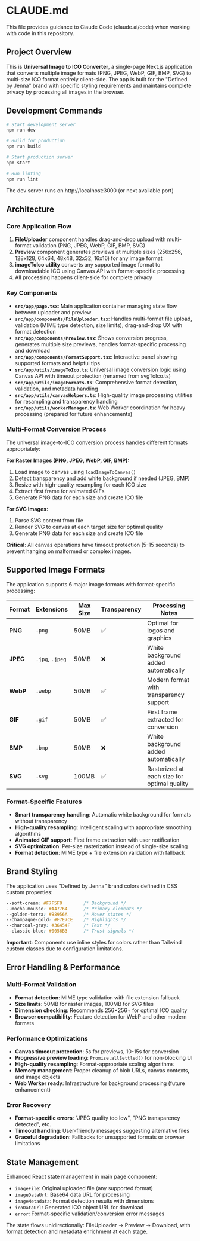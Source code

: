 # CLAUDE.md

This file provides guidance to Claude Code (claude.ai/code) when working with code in this repository.

## Project Overview

This is **Universal Image to ICO Converter**, a single-page Next.js application that converts multiple image formats (PNG, JPEG, WebP, GIF, BMP, SVG) to multi-size ICO format entirely client-side. The app is built for the "Defined by Jenna" brand with specific styling requirements and maintains complete privacy by processing all images in the browser.

## Development Commands

```bash
# Start development server
npm run dev

# Build for production
npm run build

# Start production server
npm start

# Run linting
npm run lint
```

The dev server runs on http://localhost:3000 (or next available port)

## Architecture

### Core Application Flow
1. **FileUploader** component handles drag-and-drop upload with multi-format validation (PNG, JPEG, WebP, GIF, BMP, SVG)
2. **Preview** component generates previews at multiple sizes (256x256, 128x128, 64x64, 48x48, 32x32, 16x16) for any image format
3. **imageToIco utility** converts any supported image format to downloadable ICO using Canvas API with format-specific processing
4. All processing happens client-side for complete privacy

### Key Components

- **`src/app/page.tsx`**: Main application container managing state flow between uploader and preview
- **`src/app/components/FileUploader.tsx`**: Handles multi-format file upload, validation (MIME type detection, size limits), drag-and-drop UX with format detection
- **`src/app/components/Preview.tsx`**: Shows conversion progress, generates multiple size previews, handles format-specific processing and download
- **`src/app/components/FormatSupport.tsx`**: Interactive panel showing supported formats and helpful tips
- **`src/app/utils/imageToIco.ts`**: Universal image conversion logic using Canvas API with timeout protection (renamed from svgToIco.ts)
- **`src/app/utils/imageFormats.ts`**: Comprehensive format detection, validation, and metadata handling
- **`src/app/utils/canvasHelpers.ts`**: High-quality image processing utilities for resampling and transparency handling
- **`src/app/utils/workerManager.ts`**: Web Worker coordination for heavy processing (prepared for future enhancements)

### Multi-Format Conversion Process

The universal image-to-ICO conversion process handles different formats appropriately:

**For Raster Images (PNG, JPEG, WebP, GIF, BMP):**
1. Load image to canvas using `loadImageToCanvas()`
2. Detect transparency and add white background if needed (JPEG, BMP)
3. Resize with high-quality resampling for each ICO size
4. Extract first frame for animated GIFs
5. Generate PNG data for each size and create ICO file

**For SVG Images:**
1. Parse SVG content from file
2. Render SVG to canvas at each target size for optimal quality
3. Generate PNG data for each size and create ICO file

**Critical**: All canvas operations have timeout protection (5-15 seconds) to prevent hanging on malformed or complex images.

## Supported Image Formats

The application supports 6 major image formats with format-specific processing:

| Format | Extensions | Max Size | Transparency | Processing Notes |
|--------|------------|----------|--------------|------------------|
| **PNG** | `.png` | 50MB | ✅ | Optimal for logos and graphics |
| **JPEG** | `.jpg`, `.jpeg` | 50MB | ❌ | White background added automatically |
| **WebP** | `.webp` | 50MB | ✅ | Modern format with transparency support |
| **GIF** | `.gif` | 50MB | ✅ | First frame extracted for conversion |
| **BMP** | `.bmp` | 50MB | ❌ | White background added automatically |
| **SVG** | `.svg` | 100MB | ✅ | Rasterized at each size for optimal quality |

### Format-Specific Features
- **Smart transparency handling**: Automatic white background for formats without transparency
- **High-quality resampling**: Intelligent scaling with appropriate smoothing algorithms
- **Animated GIF support**: First frame extraction with user notification
- **SVG optimization**: Per-size rasterization instead of single-size scaling
- **Format detection**: MIME type + file extension validation with fallback

## Brand Styling

The application uses "Defined by Jenna" brand colors defined in CSS custom properties:

```css
--soft-cream: #F7F5F0        /* Background */
--mocha-mousse: #A47764      /* Primary elements */
--golden-terra: #B8956A      /* Hover states */
--champagne-gold: #F7E7CE    /* Highlights */
--charcoal-gray: #36454F     /* Text */
--classic-blue: #0056B3      /* Trust signals */
```

**Important**: Components use inline styles for colors rather than Tailwind custom classes due to configuration limitations.

## Error Handling & Performance

### Multi-Format Validation
- **Format detection**: MIME type validation with file extension fallback
- **Size limits**: 50MB for raster images, 100MB for SVG files  
- **Dimension checking**: Recommends 256×256+ for optimal ICO quality
- **Browser compatibility**: Feature detection for WebP and other modern formats

### Performance Optimizations  
- **Canvas timeout protection**: 5s for previews, 10-15s for conversion
- **Progressive preview loading**: `Promise.allSettled()` for non-blocking UI
- **High-quality resampling**: Format-appropriate scaling algorithms
- **Memory management**: Proper cleanup of blob URLs, canvas contexts, and image objects
- **Web Worker ready**: Infrastructure for background processing (future enhancement)

### Error Recovery
- **Format-specific errors**: "JPEG quality too low", "PNG transparency detected", etc.
- **Timeout handling**: User-friendly messages suggesting alternative files  
- **Graceful degradation**: Fallbacks for unsupported formats or browser limitations

## State Management

Enhanced React state management in main page component:
- `imageFile`: Original uploaded file (any supported format)
- `imageDataUrl`: Base64 data URL for processing
- `imageMetadata`: Format detection results with dimensions
- `icoDataUrl`: Generated ICO object URL for download
- `error`: Format-specific validation/conversion error messages

The state flows unidirectionally: FileUploader → Preview → Download, with format detection and metadata enrichment at each stage.